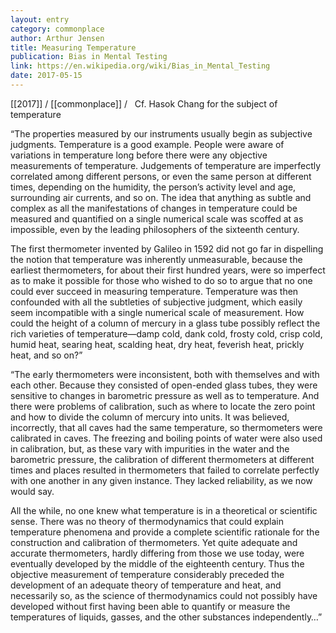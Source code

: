 ```yaml
---
layout: entry
category: commonplace
author: Arthur Jensen
title: Measuring Temperature
publication: Bias in Mental Testing
link: https://en.wikipedia.org/wiki/Bias_in_Mental_Testing
date: 2017-05-15
---
```


[[2017]] / [[commonplace]] / 
 
Cf. Hasok Chang for the subject of temperature

“The properties measured by our instruments usually begin as subjective judgments. Temperature is a good example. People were aware of variations in temperature long before there were any objective measurements of temperature. Judgements of temperature are imperfectly correlated among different persons, or even the same person at different times, depending on the humidity, the person’s activity level and age, surrounding air currents, and so on. The idea that anything as subtle and complex as all the manifestations of changes in temperature could be measured and quantified on a single numerical scale was scoffed at as impossible, even by the leading philosophers of the sixteenth century.

The first thermometer invented by Galileo in 1592 did not go far in dispelling the notion that temperature was inherently unmeasurable, because the earliest thermometers, for about their first hundred years, were so imperfect as to make it possible for those who wished to do so to argue that no one could ever succeed in measuring temperature. Temperature was then confounded with all the subtleties of subjective judgment, which easily seem incompatible with a single numerical scale of measurement. How could the height of a column of mercury in a glass tube possibly reflect the rich varieties of temperature—damp cold, dank cold, frosty cold, crisp cold, humid heat, searing heat, scalding heat, dry heat, feverish heat, prickly heat, and so on?”


“The early thermometers were inconsistent, both with themselves and with each other. Because they consisted of open-ended glass tubes, they were sensitive to changes in barometric pressure as well as to temperature. And there were problems of calibration, such as where to locate the zero point and how to divide the column of mercury into units. It was believed, incorrectly, that all caves had the same temperature, so thermometers were calibrated in caves. The freezing and boiling points of water were also used in calibration, but, as these vary with impurities in the water and the barometric pressure, the calibration of different thermometers at different times and places resulted in thermometers that failed to correlate perfectly with one another in any given instance. They lacked reliability, as we now would say.

All the while, no one knew what temperature is in a theoretical or scientific sense. There was no theory of thermodynamics that could explain temperature phenomena and provide a complete scientific rationale for the construction and calibration of thermometers. Yet quite adequate and accurate thermometers, hardly differing from those we use today, were eventually developed by the middle of the eighteenth century. Thus the objective measurement of temperature considerably preceded the development of an adequate theory of temperature and heat, and necessarily so, as the science of thermodynamics could not possibly have developed without first having been able to quantify or measure the temperatures of liquids, gasses, and the other substances independently…”